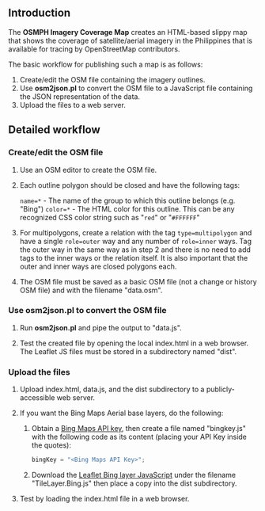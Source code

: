 ## Introduction

The **OSMPH Imagery Coverage Map** creates an HTML-based slippy map that shows the coverage of satellite/aerial imagery in the Philippines that is available for tracing by OpenStreetMap contributors.

The basic workflow for publishing such a map is as follows:

1. Create/edit the OSM file containing the imagery outlines.
2. Use **osm2json.pl** to convert the OSM file to a JavaScript file containing the JSON representation of the data.
3. Upload the files to a web server.


## Detailed workflow

### Create/edit the OSM file

1. Use an OSM editor to create the OSM file.

2. Each outline polygon should be closed and have the following tags:

   `name=*`  - The name of the group to which this outline belongs (e.g. "Bing")
   `color=*` - The HTML color for this outline. This can be any recognized CSS color string such as "`red`" or "`#FFFFFF`"

3. For multipolygons, create a relation with the tag `type=multipolygon` and have a single `role=outer` way and any number of `role=inner` ways. Tag the outer way in the same way as in step 2 and there is no need to add tags to the inner ways or the relation itself. It is also important that the outer and inner ways are closed polygons each.

4. The OSM file must be saved as a basic OSM file (not a change or history OSM file) and with the filename "data.osm".

### Use osm2json.pl to convert the OSM file

1. Run **osm2json.pl** and pipe the output to "data.js".

2. Test the created file by opening the local index.html in a web browser. The Leaflet JS files must be stored in a subdirectory named "dist".

### Upload the files

1. Upload index.html, data.js, and the dist subdirectory to a publicly-accessible web server.

2. If you want the Bing Maps Aerial base layers, do the following:

   1. Obtain a [Bing Maps API key](http://www.bingmapsportal.com/), then create a file named "bingkey.js" with the following code as its content (placing your API Key inside the quotes):

      ```javascript
      bingKey = "<Bing Maps API Key>";
      ```

   2. Download the [Leaflet Bing layer JavaScript](https://gist.github.com/1221998) under the filename "TileLayer.Bing.js" then place a copy into the dist subdirectory.

3. Test by loading the index.html file in a web browser.

